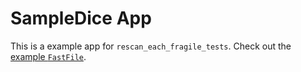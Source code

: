 # SampleDice App

This is a example app for `rescan_each_fragile_tests`.
Check out the [example `FastFile`](fastlane/Fastfile).
